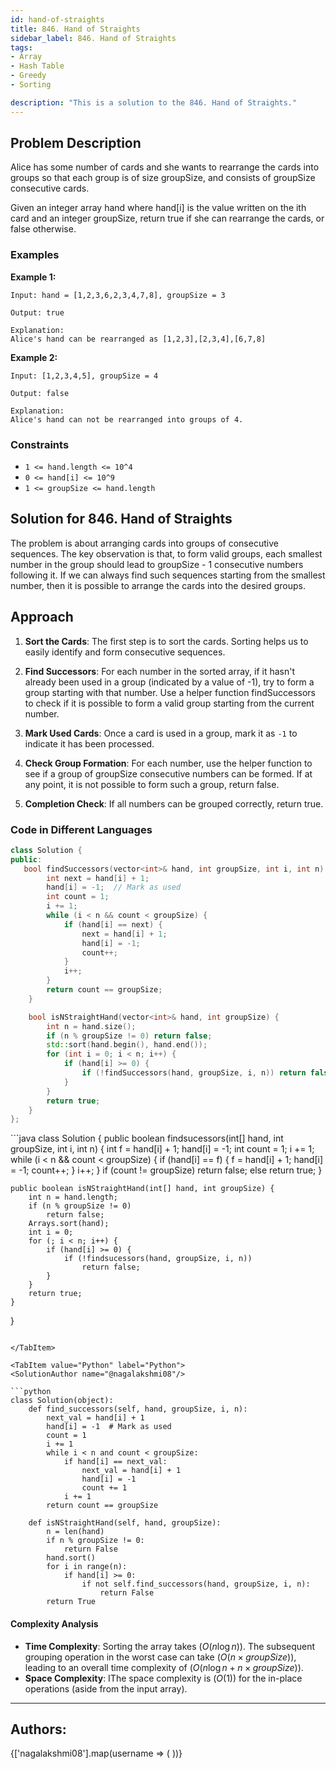 ```yaml
---
id: hand-of-straights
title: 846. Hand of Straights
sidebar_label: 846. Hand of Straights
tags:
- Array
- Hash Table
- Greedy
- Sorting

description: "This is a solution to the 846. Hand of Straights."
---
```


## Problem Description
Alice has some number of cards and she wants to rearrange the cards into groups so that each group is of size groupSize, and consists of groupSize consecutive cards.

Given an integer array hand where hand[i] is the value written on the ith card and an integer groupSize, return true if she can rearrange the cards, or false otherwise.

 ### Examples
**Example 1:**
```
Input: hand = [1,2,3,6,2,3,4,7,8], groupSize = 3

Output: true

Explanation:
Alice's hand can be rearranged as [1,2,3],[2,3,4],[6,7,8]
```

**Example 2:**
```
Input: [1,2,3,4,5], groupSize = 4

Output: false

Explanation:
Alice's hand can not be rearranged into groups of 4.
```

### Constraints
- `1 <= hand.length <= 10^4`
- `0 <= hand[i] <= 10^9`
- `1 <= groupSize <= hand.length`
## Solution for 846. Hand of Straights

The problem is about arranging cards into groups of consecutive sequences. The key observation is that, to form valid groups, each smallest number in the group should lead to groupSize - 1 consecutive numbers following it. If we can always find such sequences starting from the smallest number, then it is possible to arrange the cards into the desired groups.

## Approach

1. **Sort the Cards**: The first step is to sort the cards. Sorting helps us to easily identify and form consecutive sequences.

2. **Find Successors**: For each number in the sorted array, if it hasn't already been used in a group (indicated by a value of -1), try to form a group starting with that number. Use a helper function findSuccessors to check if it is possible to form a valid group starting from the current number.

3. **Mark Used Cards**: Once a card is used in a group, mark it as `-1` to indicate it has been processed.

4. **Check Group Formation**: For each number, use the helper function to see if a group of groupSize consecutive numbers can be formed. If at any point, it is not possible to form such a group, return false.

5. **Completion Check**: If all numbers can be grouped correctly, return true.

### Code in Different Languages

<Tabs>
<TabItem value="C++" label="C++" default>
<SolutionAuthor name="@nagalakshmi08"/>

```cpp
class Solution {
public:
   bool findSuccessors(vector<int>& hand, int groupSize, int i, int n) {
        int next = hand[i] + 1;
        hand[i] = -1;  // Mark as used
        int count = 1;
        i += 1;
        while (i < n && count < groupSize) {
            if (hand[i] == next) {
                next = hand[i] + 1;
                hand[i] = -1;
                count++;
            }
            i++;
        }
        return count == groupSize;
    }

    bool isNStraightHand(vector<int>& hand, int groupSize) {
        int n = hand.size();
        if (n % groupSize != 0) return false;
        std::sort(hand.begin(), hand.end());
        for (int i = 0; i < n; i++) {
            if (hand[i] >= 0) {
                if (!findSuccessors(hand, groupSize, i, n)) return false;
            }
        }
        return true;
    }
};
```
</TabItem>
<TabItem value="Java" label="Java">
<SolutionAuthor name="@nagalakshmi08"/>
```java
class Solution {
    public boolean findsucessors(int[] hand, int groupSize, int i, int n) {
        int f = hand[i] + 1;
        hand[i] = -1;
        int count = 1;
        i += 1;
        while (i < n && count < groupSize) {
            if (hand[i] == f) {
                f = hand[i] + 1;
                hand[i] = -1;
                count++;
            }
            i++;
        }
        if (count != groupSize)
            return false;
        else
            return true;
    }

    public boolean isNStraightHand(int[] hand, int groupSize) {
        int n = hand.length;
        if (n % groupSize != 0)
            return false;
        Arrays.sort(hand);
        int i = 0;
        for (; i < n; i++) {
            if (hand[i] >= 0) {
                if (!findsucessors(hand, groupSize, i, n))
                    return false;
            }
        }
        return true;
    }
}
```

</TabItem>

<TabItem value="Python" label="Python">
<SolutionAuthor name="@nagalakshmi08"/>

```python
class Solution(object):
    def find_successors(self, hand, groupSize, i, n):
        next_val = hand[i] + 1
        hand[i] = -1  # Mark as used
        count = 1
        i += 1
        while i < n and count < groupSize:
            if hand[i] == next_val:
                next_val = hand[i] + 1
                hand[i] = -1
                count += 1
            i += 1
        return count == groupSize

    def isNStraightHand(self, hand, groupSize):
        n = len(hand)
        if n % groupSize != 0:
            return False
        hand.sort()
        for i in range(n):
            if hand[i] >= 0:
                if not self.find_successors(hand, groupSize, i, n):
                    return False
        return True
```

</TabItem>
</Tabs>

#### Complexity Analysis

- **Time Complexity**: Sorting the array takes $(O(n \log n))$. The subsequent grouping operation in the worst case can take $(O(n \times groupSize))$, leading to an overall time complexity of $(O(n \log n + n \times groupSize))$.
- **Space Complexity**: IThe space complexity is $(O(1))$ for the in-place operations (aside from the input array).

---

<h2>Authors:</h2>

<div style={{display: 'flex', flexWrap: 'wrap', justifyContent: 'space-between', gap: '10px'}}>
{['nagalakshmi08'].map(username => (
 <Author key={username} username={username} />
))}
</div>
